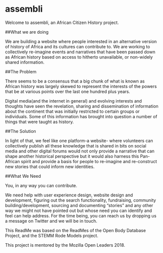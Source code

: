 # assembli
Welcome to assembli, an African Citizen History project. 

##What we are doing

We are building a website where people interested in an alternative version of history of Africa and its cultures can contribute to. We are working to collectively re-imagine events and narratives that have been passed down as African history based on access to hitherto unavailable, or non-widely shared information.

##The Problem

There seems to be a consensus that a big chunk of what is known as African history was largely skewed to represent the interests of the powers that be at various points over the last one hundred plus years.

Digital media(and the internet in general) and evolving interests and thoughts have seen the revelation, sharing and dissemination of information about the continent that was initially restricted to certain groups or individuals. Some of this information has brought into question a number of things that were taught as history.

##The Solution

In light of that, we feel like one platform-a website- where volunteers can collectively publish all these knowledge that is shared in bits on social media and other digital forums would not only provide a narrative that can shape another historical perspective but it would also harness this Pan-African spirit and provide a basis for people to re-imagine and re-construct new stories that could inform new identities.


##What We Need

You, in any way you can contribute.

We need help with user experience design, website design and development, figuring out the search functionality, fundraising, community building/development, sourcing and documenting “stories” and any other way we might not have pointed out but whose need you can identify and feel can help address. For the time being, you can reach us by dropping us a message on Twitter and we will be in touch.

This ReadMe was based on the ReadMes of the Open Body Database Project, and the STEMM Rode Models project.

This project is mentored by the Mozilla Open Leaders 2018.
